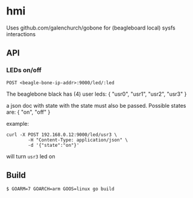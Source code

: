 # hmi

Uses github.com/galenchurch/gobone for (beagleboard local) sysfs interactions

## API

### LEDs on/off
```POST <beagle-bone-ip-addr>:9000/led/:led```

The beaglebone black has (4) user leds: { "usr0", "usr1", "usr2", "usr3" }

a json doc with state with the state must also be passed.  Possible states are: { "on", "off" }

example:


```
curl -X POST 192.168.0.12:9000/led/usr3 \
        -H "Content-Type: application/json" \
        -d '{"state":"on"}'
```

will turn `usr3` led on

## Build

```$ GOARM=7 GOARCH=arm GOOS=linux go build```